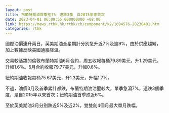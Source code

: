```yaml
---
layout: post
title: 布蘭特期油首季挫7%　連跌3季　自2015年來首次
date: 2023-04-01 06:09:55.000000000 +08:00
link: https://news.rthk.hk/rthk/ch/component/k2/1694576-20230401.htm
categories: rthk
---
```


國際油價連升兩日，英美期油全星期計分別急升近7%及逾9%，由於供應趨緊，加上數據反映美國通脹降溫。

交易較活躍的倫敦布蘭特期油6月合約，周五收報每桶79.89美元，升1.29美元，升幅1.6%。5月合約收報79.77美元，升幅0.6%。

紐約期油收報每桶75.67美元，升1.3美元，升幅1.7%。

不過，油價3月及首季累計都跌，布蘭特期油沽壓較大，單季急瀉7%，連跌3個季度，是自2015年以來首次；紐約期油首季跌近6%。

至於英美期油3月分別跌近5%及近2%，雙雙創4個月最大單月跌幅。
